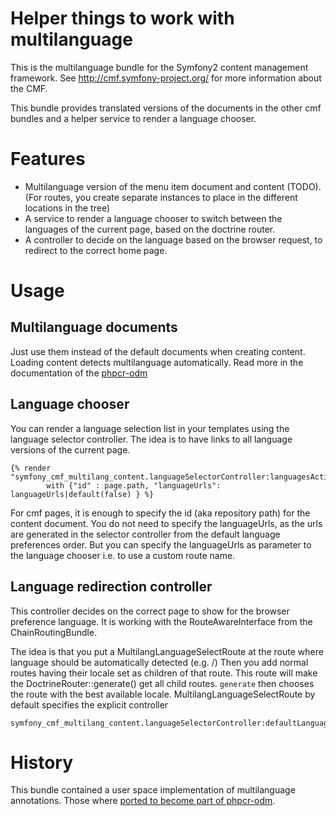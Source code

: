 # Helper things to work with multilanguage

This is the multilanguage bundle for the Symfony2 content management framework.
See http://cmf.symfony-project.org/ for more information about the CMF.

This bundle provides translated versions of the documents in the other cmf
bundles and a helper service to render a language chooser.

# Features

* Multilanguage version of the menu item document and content (TODO). (For routes, you
    create separate instances to place in the different locations in the tree)
* A service to render a language chooser to switch between the languages of the
    current page, based on the doctrine router.
* A controller to decide on the language based on the browser request, to redirect
    to the correct home page.

# Usage

## Multilanguage documents

Just use them instead of the default documents when creating content. Loading
content detects multilanguage automatically.
Read more in the documentation of the [phpcr-odm](https://github.com/doctrine/phpcr-odm)

## Language chooser

You can render a language selection list in your templates using the language
selector controller. The idea is to have links to all language versions of the
current page.

    {% render "symfony_cmf_multilang_content.languageSelectorController:languagesAction"
            with {"id" : page.path, "languageUrls": languageUrls|default(false) } %}

For cmf pages, it is enough to specify the id (aka repository path) for the
content document. You do not need to specify the languageUrls, as the urls are
generated in the selector controller from the default language preferences
order.
But you can specify the languageUrls as parameter to the language chooser
i.e. to use a custom route name.

## Language redirection controller

This controller decides on the correct page to show for the browser preference
language. It is working with the RouteAwareInterface from the ChainRoutingBundle.

The idea is that you put a MultilangLanguageSelectRoute at the route where
language should be automatically detected (e.g. /)
Then you add normal routes having their locale set as children of that route.
This route will make the DoctrineRouter::generate() get all child routes.
``generate`` then chooses the route with the best available locale.
MultilangLanguageSelectRoute by default specifies the explicit controller

    symfony_cmf_multilang_content.languageSelectorController:defaultLanguageAction


# History

This bundle contained a user space implementation of multilanguage annotations.
Those where [ported to become part of phpcr-odm](https://github.com/doctrine/phpcr-odm/pull/81).